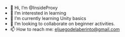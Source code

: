 - 👋 Hi, I’m @InsideProxy
- 👀 I’m interested in learning 
- 🌱 I’m currently learning Unity basics
- 💞️ I’m looking to collaborate on beginner activities.
- 📫 How to reach me: eljuegodelaberinto@gmail.com

<!---
InsideProxy/InsideProxy is a ✨ special ✨ repository because its `README.md` (this file) appears on your GitHub profile.
You can click the Preview link to take a look at your changes.
--->
